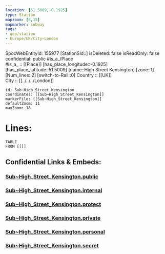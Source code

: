 ```yaml
---
location: [51.5009,-0.1925] 
type: Station 
mapzoom: [8,15] 
mapmarker: subway 
tags:
- geo/station
- Europe/UK/City~London
---
```

SpocWebEntityId: 155977
[StationSId::] 
isDeleted: false
isReadOnly: false
confidential: public
#is_a_/Place  
#is_a_ :: [[Place]] 
[has_place_longitude::-0.1925] 
[has_place_latitude::51.5009] 
[name::High Street Kensington] 
[zone::1] 
[Num_lines::2] 
[switch-to-Rail::0] 
Country :: [[UK]]  
City :: [[../../../London]]  


```leaflet
id: Sub~High_Street_Kensington
coordinates: [[Sub~High_Street_Kensington]] 
markerFile: [[Sub~High_Street_Kensington]] 
defaultZoom: 11 
maxZoom: 18
```


# Lines: 
```dataview
TABLE 
FROM [[]] 
```


## Confidential Links & Embeds: 

### [Sub~High_Street_Kensington.public](/_public/\Earth\Continent\Europe\Europe~North\UK\England\Regions~England\London,Greater\cities~GreaterLondon\Underground\StationSub~High_Street_Kensington.public.md) 

### [Sub~High_Street_Kensington.internal](/_internal/\Earth\Continent\Europe\Europe~North\UK\England\Regions~England\London,Greater\cities~GreaterLondon\Underground\StationSub~High_Street_Kensington.internal.md) 

### [Sub~High_Street_Kensington.protect](/_protect/\Earth\Continent\Europe\Europe~North\UK\England\Regions~England\London,Greater\cities~GreaterLondon\Underground\StationSub~High_Street_Kensington.protect.md) 

### [Sub~High_Street_Kensington.private](/_private/\Earth\Continent\Europe\Europe~North\UK\England\Regions~England\London,Greater\cities~GreaterLondon\Underground\StationSub~High_Street_Kensington.private.md) 

### [Sub~High_Street_Kensington.personal](/_personal/\Earth\Continent\Europe\Europe~North\UK\England\Regions~England\London,Greater\cities~GreaterLondon\Underground\StationSub~High_Street_Kensington.personal.md) 

### [Sub~High_Street_Kensington.secret](/_secret/\Earth\Continent\Europe\Europe~North\UK\England\Regions~England\London,Greater\cities~GreaterLondon\Underground\StationSub~High_Street_Kensington.secret.md)

